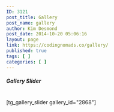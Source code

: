 ```yaml
---
ID: 3121
post_title: Gallery
post_name: gallery
author: Kim Desmond
post_date: 2014-10-20 05:06:16
layout: page
link: https://codingnomads.co/gallery/
published: true
tags: [ ]
categories: [ ]
---
```

<h5>Gallery Slider</h5><br />[tg_gallery_slider gallery_id="2868"]